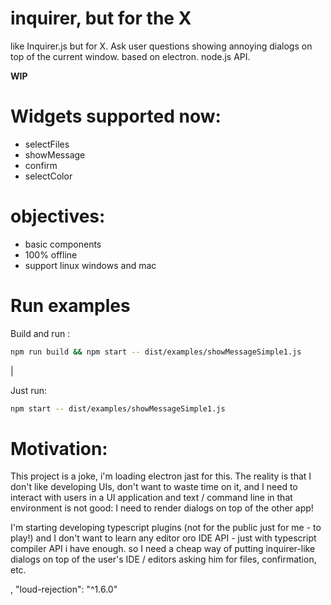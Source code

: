 # inquirer, but for the X

like Inquirer.js but for X. Ask user questions showing annoying dialogs on top of the current window. based on electron. node.js API.

**WIP**


# Widgets supported now:

 * selectFiles
 * showMessage 
 * confirm
 * selectColor

# objectives: 

 * basic components
 * 100% offline
 * support linux windows and mac


# Run examples

Build and run :

```sh
npm run build && npm start -- dist/examples/showMessageSimple1.js
```
|

Just run: 

```sh
npm start -- dist/examples/showMessageSimple1.js
```

# Motivation: 

 
This project is a joke, i'm loading electron jast for this. The reality is that I don't like developing UIs, don't want to waste time on it, and I need to interact with users in a UI application and text / command line in that environment is not good: I need to render dialogs on top of the other app!

I'm starting developing typescript plugins (not for the public just for me - to play!) and I don't want to learn any editor oro IDE API - just with typescript compiler API i have enough. so I need a cheap way of putting inquirer-like dialogs on top of the user's IDE / editors asking him for files, confirmation, etc.

,
    "loud-rejection": "^1.6.0"